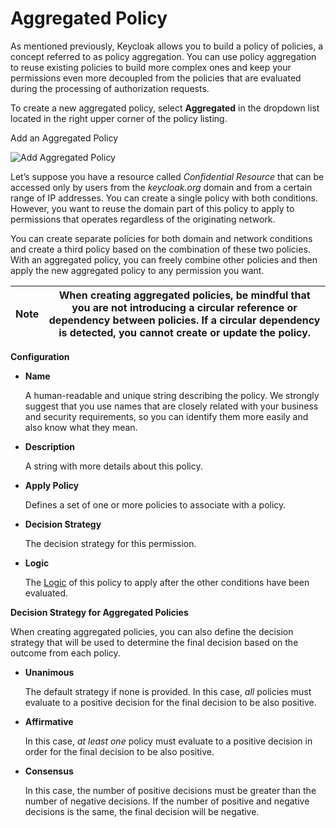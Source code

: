 # Aggregated Policy

As mentioned previously, Keycloak allows you to build a policy of policies, a concept referred to as policy aggregation. You can use policy aggregation to reuse existing policies to build more complex ones and keep your permissions even more decoupled from the policies that are evaluated during the processing of authorization requests.

To create a new aggregated policy, select **Aggregated** in the dropdown list located in the right upper corner of the policy listing.

Add an Aggregated Policy

![Add Aggregated Policy](https://wjw465150.gitbooks.io/keycloak-documentation/content/authorization\_services/keycloak-images/policy/create-aggregated.png)

Let’s suppose you have a resource called _Confidential Resource_ that can be accessed only by users from the _keycloak.org_ domain and from a certain range of IP addresses. You can create a single policy with both conditions. However, you want to reuse the domain part of this policy to apply to permissions that operates regardless of the originating network.

You can create separate policies for both domain and network conditions and create a third policy based on the combination of these two policies. With an aggregated policy, you can freely combine other policies and then apply the new aggregated policy to any permission you want.

| Note | When creating aggregated policies, be mindful that you are not introducing a circular reference or dependency between policies. If a circular dependency is detected, you cannot create or update the policy. |
| ---- | ------------------------------------------------------------------------------------------------------------------------------------------------------------------------------------------------------------- |

**Configuration**

*   **Name**

    A human-readable and unique string describing the policy. We strongly suggest that you use names that are closely related with your business and security requirements, so you can identify them more easily and also know what they mean.
*   **Description**

    A string with more details about this policy.
*   **Apply Policy**

    Defines a set of one or more policies to associate with a policy.
*   **Decision Strategy**

    The decision strategy for this permission.
*   **Logic**

    The [Logic](https://wjw465150.gitbooks.io/keycloak-documentation/content/authorization\_services/topics/policy/logic.html#\_policy\_logic) of this policy to apply after the other conditions have been evaluated.

**Decision Strategy for Aggregated Policies**

When creating aggregated policies, you can also define the decision strategy that will be used to determine the final decision based on the outcome from each policy.

*   **Unanimous**

    The default strategy if none is provided. In this case, _all_ policies must evaluate to a positive decision for the final decision to be also positive.
*   **Affirmative**

    In this case, _at least one_ policy must evaluate to a positive decision in order for the final decision to be also positive.
*   **Consensus**

    In this case, the number of positive decisions must be greater than the number of negative decisions. If the number of positive and negative decisions is the same, the final decision will be negative.
